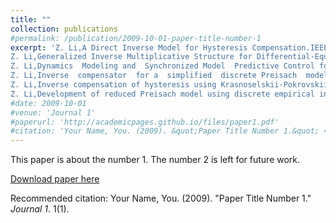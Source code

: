 ```yaml
---
title: ""
collection: publications
#permalink: /publication/2009-10-01-paper-title-number-1
excerpt: 'Z. Li,A Direct Inverse Model for Hysteresis Compensation.IEEE Transactions on Industrial Electronics,68(5):4173-4181<br>
Z. Li,Generalized Inverse Multiplicative Structure for Differential-Equation-Based Hysteresis Models.IEEE Transactions on Industrial Electronics,68(5):4182-4189<br>
Z. Li,Dynamics  Modeling and  Synchronized Model  Predictive Control for a Fabry-Perot Spectrometer.IEEE/ASME Transactions on Mechatronics,24(4):1818-1828<br>
Z. Li,Inverse  compensator  for a  simplified  discrete Preisach  model  using  model  order reduction approach.IEEE Transactions on Industrial Electronics,66(8):6170-6178<br>
Z. Li,Inverse compensation of hysteresis using Krasnoselskii-Pokrovskii model.IEEE/ASME Transactions on Mechatronics,23(2):966-971<br>
Z. Li,Development of reduced Preisach model using discrete empirical interpolation method.IEEE Transactions on Industrial Electronics,65(10):8072-8079<br>'
#date: 2009-10-01
#venue: 'Journal 1'
#paperurl: 'http://academicpages.github.io/files/paper1.pdf'
#citation: 'Your Name, You. (2009). &quot;Paper Title Number 1.&quot; <i>Journal 1</i>. 1(1).'
---
```

This paper is about the number 1. The number 2 is left for future work.

[Download paper here](http://academicpages.github.io/files/paper1.pdf)

Recommended citation: Your Name, You. (2009). "Paper Title Number 1." <i>Journal 1</i>. 1(1).